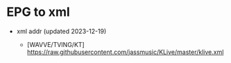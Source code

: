 # EPG to xml

* xml addr (updated 2023-12-19)

  - [WAVVE/TVING/KT]
    https://raw.githubusercontent.com/jassmusic/KLive/master/klive.xml


